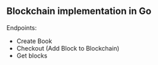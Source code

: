## Blockchain implementation in Go

Endpoints:
- Create Book
- Checkout (Add Block to Blockchain)
- Get blocks